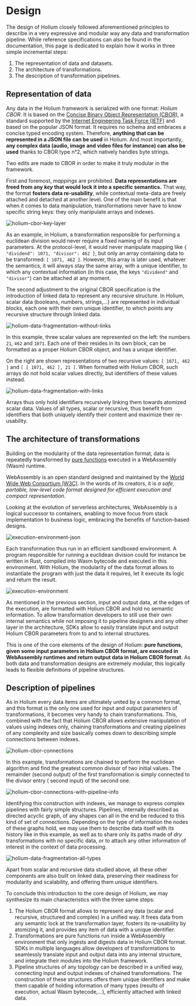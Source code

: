 # Design

The design of Holium closely followed aforementioned principles to describe in a very expressive and modular way any
data and transformation pipeline. While reference specifications can also be found in the documentation, this page is
dedicated to explain how it works in three simple incremental steps:

1. The representation of data and datasets.
2. The architecture of transformations.
3. The description of transformation pipelines.

## Representation of data

Any data in the Holium framework is serialized with one format: *Holium CBOR*. It is based on
the [Concise Binary Object Representation (CBOR)](https://cbor.io/), a standard supported by
the [Internet Engineering Task Force (IETF)](https://www.ietf.org/) and based on the popular JSON format. It requires no
schema and embraces a concise typed encoding system. Therefore, **anything that can be represented in a JSON file can be
used** in Holium. And most importantly, **any complex data (audio, image and video files for instance) can also be
used** thanks to CBOR type n°2, which natively handles byte strings.

Two edits are made to CBOR in order to make it truly modular in the framework.

First and foremost, *mappings* are prohibited. **Data representations are freed from any *key* that would lock it into a
specific semantics.** That way, the format **fosters data re-usability**, while contextual meta-data are freely attached
and detached at another level. One of the main benefit is that when it comes to data manipulation, transformations never
have to know specific string keys: they only manipulate arrays and indexes.

![holium-cbor-key-layer](/img/docs/design/holium-cbor-key-layer.svg)

As an example, in Holium, a transformation responsible for performing a euclidean division would never require a fixed
naming of its input parameters. At the protocol-level, it would never manipulate mapping
like `{ "dividend": 1071, "divisor": 462 }`, but only an array containing data to be transformed: `[ 1071, 462 ]`.
However, this array is later used, whatever the semantics, it will always stay the same array, with a unique identifier,
to which any contextual information (in this case, the keys `"dividend"` and `"divisor"`) can be attached at any moment.

The second adjustment to the original CBOR specification is the introduction of linked data to represent any recursive
structure. In Holium, scalar data (booleans, numbers, strings,…) are represented in individual blocks, each one with
their own unique identifier, to which points any recursive structure through linked data.

![holium-data-fragmentation-without-links](/img/docs/design/holium-data-fragmentation-without-links.svg)

In this example, three scalar values are represented on the left: the numbers `21`,  `462` and `1071`. Each one of their
resides in its own block, can be formatted as a proper Holium CBOR object, and has a unique identifier.

On the right are shown representations of two recursive values: `[ 1071, 462 ]` and `[ [ 1071, 462 ], 21 ]`. When
formatted with Holium CBOR, such arrays do not hold scalar values directly, but identifiers of these values instead.

![holium-data-fragmentation-with-links](/img/docs/design/holium-data-fragmentation-with-links.svg)

Arrays thus only hold identifiers recursively linking them towards atomized scalar data. Values of all types, scalar or
recursive, thus benefit from identifiers that both uniquely identify their content and maximize their re-usability.

## The architecture of transformations

Building on the modularity of the data representation format, data is repeatedly transformed
by [pure functions](https://en.wikipedia.org/wiki/Pure_function) executed in a WebAssembly (Wasm) runtime.

WebAssembly is an open standard designed and maintained by the [World Wide Web Consortium (W3C)](https://www.w3.org/).
In the words of its creators, it is *a safe, portable, low-level code format designed for efficient execution and
compact representation*.

[^https://www.w3.org/TR/wasm-core-1/#introduction%E2%91%A2]: W3C

Looking at the evolution of serverless architectures, WebAssembly is a logical successor to containers, enabling to move
focus from stack implementation to business logic, embracing the benefits of function-based designs.

![execution-environment-json](/img/docs/design/execution-environment-json.svg)

Each transformation thus run in an efficient sandboxed environment. A program responsible for running a euclidean
division could for instance be written in Rust, compiled into Wasm bytecode and executed in this environment. With
Holium, the modularity of the data format allows to instantiate the program with just the data it requires, let it
execute its logic and return the result.

![execution-environment](/img/docs/design/execution-environment.svg)

As mentioned in the previous section, input and output data, at the edges of the execution, are formatted with Holium
CBOR and hold no semantic information. To allow transformation developers to still use their own internal semantics
while not imposing it to pipeline designers and any other layer in the architecture, SDKs allow to easily translate
input and output Holium CBOR parameters from to and to internal structures.

This is one of the core elements of the design of Holium: **pure functions, given some input parameters in Holium CBOR
format, are executed in WebAssembly runtimes and return output data in Holium CBOR format**. As both data and
transformation designs are extremely modular, this logically leads to flexible definitions of pipeline structures.

## Description of pipelines

As in Holium every data items are ultimately united by a common format, and this format is the only one used for input
and output parameters of transformations, it becomes very handy to chain transformations. This, combined with the fact
that Holium CBOR allows extensive manipulation of values using indexes only, chaining transformations and creating
pipelines of any complexity and size basically comes down to describing simple connections between indexes.

![holium-cbor-connections](/img/docs/design/holium-cbor-connections.svg)

In this example, transformations are chained to perform the euclidean algorithm and find the greatest common divisor of
two initial values. The remainder (second output) of the first transformation is simply connected to the divisor entry (
second input) of the second one.

![holium-cbor-connections-with-pipeline-info](/img/docs/design/holium-cbor-connections-with-pipeline-info.svg)

Identifying this construction with indexes, we manage to express complex pipelines with fairly simple structures.
Pipelines, internally described as directed acyclic graph, of any shapes can all in the end be reduced to this kind of
set of connections. Depending on the type of information the nodes of these graphs hold, we may use them to describe
data itself with its history like in this example, as well as to share only its paths made of *dry* transformations with
no specific data, or to attach any other information of interest in the context of data processing.

![holium-data-fragmentation-all-types](/img/docs/design/holium-data-fragmentation-all-types.svg)

Apart from scalar and recursive data studied above, all these other components are also built on linked data, preserving
their readiness for modularity and scalability, and offering them unique identifiers.

To conclude this introduction to the core design of Holium, we may synthesize its main characteristics with the three
same steps:

1. The Holium CBOR format allows to represent any data (scalar and recursive, structured and complex) in a unified way.
   It frees data from any semantic lock at the transformation layer, fosters its re-usability by atomizing it, and
   provides any item of data with a unique identifier.
2. Transformations are pure functions run inside a WebAssembly environment that only ingests and digests data in Holium
   CBOR format. SDKs in multiple languages allow developers of transformations to seamlessly translate input and output
   data into any internal structure, and integrate their modules into the Holium framework.
3. Pipeline structures of any topology can be described in a unified way, connecting input and output indexes of chained
   transformations. The construction of these structures offers them unique identifiers and make them capable of holding
   information of many types (results of execution, actual Wasm bytecode,…), efficiently attached with linked data.